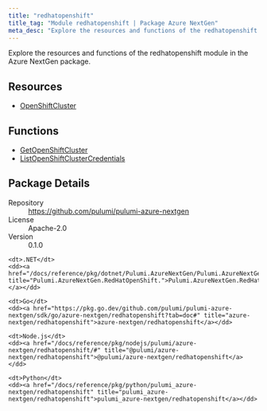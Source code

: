 ```yaml
---
title: "redhatopenshift"
title_tag: "Module redhatopenshift | Package Azure NextGen"
meta_desc: "Explore the resources and functions of the redhatopenshift module in the Azure NextGen package."
---
```


<!-- WARNING: this file was generated by Pulumi Docs Generator. -->
<!-- Do not edit by hand unless you're certain you know what you are doing! -->

Explore the resources and functions of the redhatopenshift module in the Azure NextGen package.

<h2 id="resources">Resources</h2>
<ul class="api">
    <li><a href="openshiftcluster" title="OpenShiftCluster"><span class="symbol resource"></span>OpenShiftCluster</a></li>
</ul>

<h2 id="functions">Functions</h2>
<ul class="api">
    <li><a href="getopenshiftcluster" title="GetOpenShiftCluster"><span class="symbol function"></span>GetOpenShiftCluster</a></li>
    <li><a href="listopenshiftclustercredentials" title="ListOpenShiftClusterCredentials"><span class="symbol function"></span>ListOpenShiftClusterCredentials</a></li>
</ul>

<h2 id="package-details">Package Details</h2>
<dl class="package-details">
	<dt>Repository</dt>
	<dd><a href="https://github.com/pulumi/pulumi-azure-nextgen">https://github.com/pulumi/pulumi-azure-nextgen</a></dd>
	<dt>License</dt>
	<dd>Apache-2.0</dd>
	<dt>Version</dt>
	<dd>0.1.0</dd>
</dl>



<dl class="tabular">

    <dt>.NET</dt>
    <dd><a href="/docs/reference/pkg/dotnet/Pulumi.AzureNextGen/Pulumi.AzureNextGen.RedHatOpenShift..html" title="Pulumi.AzureNextGen.RedHatOpenShift.">Pulumi.AzureNextGen.RedHatOpenShift.</a></dd>

    <dt>Go</dt>
    <dd><a href="https://pkg.go.dev/github.com/pulumi/pulumi-azure-nextgen/sdk/go/azure-nextgen/redhatopenshift?tab=doc#" title="azure-nextgen/redhatopenshift">azure-nextgen/redhatopenshift</a></dd>

    <dt>Node.js</dt>
    <dd><a href="/docs/reference/pkg/nodejs/pulumi/azure-nextgen/redhatopenshift/#" title="@pulumi/azure-nextgen/redhatopenshift">@pulumi/azure-nextgen/redhatopenshift</a></dd>

    <dt>Python</dt>
    <dd><a href="/docs/reference/pkg/python/pulumi_azure-nextgen/redhatopenshift" title="pulumi_azure-nextgen/redhatopenshift">pulumi_azure-nextgen/redhatopenshift</a></dd>

</dl>

